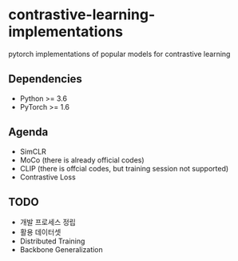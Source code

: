 # contrastive-learning-implementations
pytorch implementations of popular models for contrastive learning

## Dependencies
- Python >= 3.6
- PyTorch >= 1.6

## Agenda
- SimCLR
- MoCo (there is already official codes)
- CLIP (there is offcial codes, but training session not supported)
- Contrastive Loss

## TODO
- 개발 프로세스 정립
- 활용 데이터셋
- Distributed Training
- Backbone Generalization

